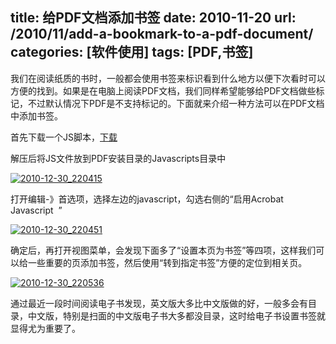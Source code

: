 title:  给PDF文档添加书签
date:  2010-11-20
url:  /2010/11/add-a-bookmark-to-a-pdf-document/
categories: [软件使用]
tags:  [PDF,书签]
---

我们在阅读纸质的书时，一般都会使用书签来标识看到什么地方以便下次看时可以方便的找到。如果是在电脑上阅读PDF文档，我们同样希望能够给PDF文档做些标记，不过默认情况下PDF是不支持标记的。下面就来介绍一种方法可以在PDF文档中添加书签。
<!--more-->
首先下载一个JS脚本，[下载](http://files.cnblogs.com/oec2003/bookmark_page.rar)

解压后将JS文件放到PDF安装目录的Javascripts目录中

[![](http://blog.fwhyy.com/wp-content/uploads/2010/12/2010-12-30_220415.gif "2010-12-30_220415")](http://blog.fwhyy.com/wp-content/uploads/2010/12/2010-12-30_220415.gif)

打开编辑-》首选项，选择左边的javascript，勾选右侧的“启用Acrobat Javascript  ”

[![](http://blog.fwhyy.com/wp-content/uploads/2010/12/2010-12-30_220451.gif "2010-12-30_220451")](http://blog.fwhyy.com/wp-content/uploads/2010/12/2010-12-30_220451.gif)

确定后，再打开视图菜单，会发现下面多了“设置本页为书签”等四项，这样我们可以给一些重要的页添加书签，然后使用“转到指定书签”方便的定位到相关页。

[![](http://blog.fwhyy.com/wp-content/uploads/2010/12/2010-12-30_220536.gif "2010-12-30_220536")](http://blog.fwhyy.com/wp-content/uploads/2010/12/2010-12-30_220536.gif)

通过最近一段时间阅读电子书发现，英文版大多比中文版做的好，一般多会有目录，中文版，特别是扫面的中文版电子书大多都没目录，这时给电子书设置书签就显得尤为重要了。


